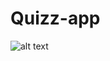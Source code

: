 # Quizz-app
![alt text](https://github.com/stefanoprea02/Quizz-app/tree/master/readme-images/Log-in-page.png?raw=true)